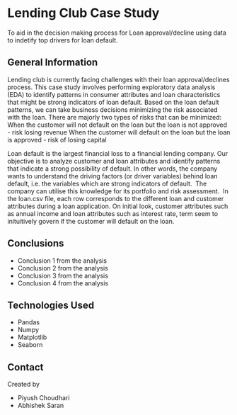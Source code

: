 # Lending Club Case Study
To aid in the decision making process for Loan approval/decline using data to indetify top drivers for loan default.  



## General Information
Lending club is currently facing challenges with their loan approval/declines process. This case study involves performing exploratory data analysis (EDA) to identify patterns in consumer attributes and loan characteristics that might be strong indicators of loan default. Based on the loan default patterns, we can take business decisions minimizing the risk associated with the loan.
There are majorly two types of risks that can be minimized:
When the customer will not default on the loan but the loan is not approved - risk losing revenue
When the customer will default on the loan but the loan is approved - risk of losing capital

Loan default is the largest financial loss to a financial lending company. Our objective is to analyze customer and loan attributes and identify patterns that indicate a strong possibility of default.
In other words, the company wants to understand the driving factors (or driver variables) behind loan default, i.e. the variables which are strong indicators of default.  The company can utilise this knowledge for its portfolio and risk assessment. 
In the loan.csv file, each row corresponds to the different loan and customer attributes during a loan application. On initial look, customer attributes such as annual income and loan attributes such as interest rate, term seem to inituitively govern if the customer will default on the loan. 



## Conclusions
- Conclusion 1 from the analysis
- Conclusion 2 from the analysis
- Conclusion 3 from the analysis
- Conclusion 4 from the analysis


## Technologies Used
- Pandas 
- Numpy 
- Matplotlib
- Seaborn 



## Contact
Created by 
- Piyush Choudhari 
- Abhishek Saran
